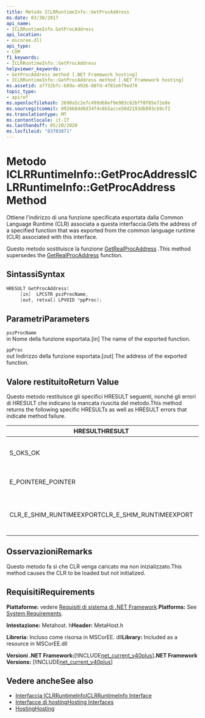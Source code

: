 ```yaml
---
title: Metodo ICLRRuntimeInfo::GetProcAddress
ms.date: 03/30/2017
api_name:
- ICLRRuntimeInfo.GetProcAddress
api_location:
- mscoree.dll
api_type:
- COM
f1_keywords:
- ICLRRuntimeInfo::GetProcAddress
helpviewer_keywords:
- GetProcAddress method [.NET Framework hosting]
- ICLRRuntimeInfo::GetProcAddress method [.NET Framework hosting]
ms.assetid: a7732bfc-689a-4926-88fd-4f81e6f9ed78
topic_type:
- apiref
ms.openlocfilehash: 2690a5c2e7c499d68ef9e903c62bff8f85e72e8e
ms.sourcegitcommit: 0926684d8d34f4c6b5acce58d2193db093cb9cf2
ms.translationtype: MT
ms.contentlocale: it-IT
ms.lasthandoff: 05/20/2020
ms.locfileid: "83703871"
---
```

# <a name="iclrruntimeinfogetprocaddress-method"></a><span data-ttu-id="e00b3-102">Metodo ICLRRuntimeInfo::GetProcAddress</span><span class="sxs-lookup"><span data-stu-id="e00b3-102">ICLRRuntimeInfo::GetProcAddress Method</span></span>
<span data-ttu-id="e00b3-103">Ottiene l'indirizzo di una funzione specificata esportata dalla Common Language Runtime (CLR) associata a questa interfaccia.</span><span class="sxs-lookup"><span data-stu-id="e00b3-103">Gets the address of a specified function that was exported from the common language runtime (CLR) associated with this interface.</span></span>  
  
 <span data-ttu-id="e00b3-104">Questo metodo sostituisce la funzione [GetRealProcAddress](getrealprocaddress-function.md) .</span><span class="sxs-lookup"><span data-stu-id="e00b3-104">This method supersedes the [GetRealProcAddress](getrealprocaddress-function.md) function.</span></span>  
  
## <a name="syntax"></a><span data-ttu-id="e00b3-105">Sintassi</span><span class="sxs-lookup"><span data-stu-id="e00b3-105">Syntax</span></span>  
  
```cpp  
HRESULT GetProcAddress(  
     [in]  LPCSTR pszProcName,  
     [out, retval] LPVOID *ppProc);  
```  
  
## <a name="parameters"></a><span data-ttu-id="e00b3-106">Parametri</span><span class="sxs-lookup"><span data-stu-id="e00b3-106">Parameters</span></span>  
 `pszProcName`  
 <span data-ttu-id="e00b3-107">in Nome della funzione esportata.</span><span class="sxs-lookup"><span data-stu-id="e00b3-107">[in] The name of the exported function.</span></span>  
  
 `ppProc`  
 <span data-ttu-id="e00b3-108">out Indirizzo della funzione esportata.</span><span class="sxs-lookup"><span data-stu-id="e00b3-108">[out] The address of the exported function.</span></span>  
  
## <a name="return-value"></a><span data-ttu-id="e00b3-109">Valore restituito</span><span class="sxs-lookup"><span data-stu-id="e00b3-109">Return Value</span></span>  
 <span data-ttu-id="e00b3-110">Questo metodo restituisce gli specifici HRESULT seguenti, nonché gli errori di HRESULT che indicano la mancata riuscita del metodo.</span><span class="sxs-lookup"><span data-stu-id="e00b3-110">This method returns the following specific HRESULTs as well as HRESULT errors that indicate method failure.</span></span>  
  
|<span data-ttu-id="e00b3-111">HRESULT</span><span class="sxs-lookup"><span data-stu-id="e00b3-111">HRESULT</span></span>|<span data-ttu-id="e00b3-112">Description</span><span class="sxs-lookup"><span data-stu-id="e00b3-112">Description</span></span>|  
|-------------|-----------------|  
|<span data-ttu-id="e00b3-113">S_OK</span><span class="sxs-lookup"><span data-stu-id="e00b3-113">S_OK</span></span>|<span data-ttu-id="e00b3-114">Metodo completato correttamente.</span><span class="sxs-lookup"><span data-stu-id="e00b3-114">The method completed successfully.</span></span>|  
|<span data-ttu-id="e00b3-115">E_POINTER</span><span class="sxs-lookup"><span data-stu-id="e00b3-115">E_POINTER</span></span>|<span data-ttu-id="e00b3-116">`pszProcName` o `ppProc` è null.</span><span class="sxs-lookup"><span data-stu-id="e00b3-116">`pszProcName` or `ppProc` is null.</span></span>|  
|<span data-ttu-id="e00b3-117">CLR_E_SHIM_RUNTIMEEXPORT</span><span class="sxs-lookup"><span data-stu-id="e00b3-117">CLR_E_SHIM_RUNTIMEEXPORT</span></span>|<span data-ttu-id="e00b3-118">La funzione specificata non è una funzione esportata.</span><span class="sxs-lookup"><span data-stu-id="e00b3-118">The specified function is not an exported function.</span></span>|  
  
## <a name="remarks"></a><span data-ttu-id="e00b3-119">Osservazioni</span><span class="sxs-lookup"><span data-stu-id="e00b3-119">Remarks</span></span>  
 <span data-ttu-id="e00b3-120">Questo metodo fa sì che CLR venga caricato ma non inizializzato.</span><span class="sxs-lookup"><span data-stu-id="e00b3-120">This method causes the CLR to be loaded but not initialized.</span></span>  
  
## <a name="requirements"></a><span data-ttu-id="e00b3-121">Requisiti</span><span class="sxs-lookup"><span data-stu-id="e00b3-121">Requirements</span></span>  
 <span data-ttu-id="e00b3-122">**Piattaforme:** vedere [Requisiti di sistema di .NET Framework](../../get-started/system-requirements.md).</span><span class="sxs-lookup"><span data-stu-id="e00b3-122">**Platforms:** See [System Requirements](../../get-started/system-requirements.md).</span></span>  
  
 <span data-ttu-id="e00b3-123">**Intestazione:** Metahost. h</span><span class="sxs-lookup"><span data-stu-id="e00b3-123">**Header:** MetaHost.h</span></span>  
  
 <span data-ttu-id="e00b3-124">**Libreria:** Incluso come risorsa in MSCorEE. dll</span><span class="sxs-lookup"><span data-stu-id="e00b3-124">**Library:** Included as a resource in MSCorEE.dll</span></span>  
  
 <span data-ttu-id="e00b3-125">**Versioni .NET Framework:**[!INCLUDE[net_current_v40plus](../../../../includes/net-current-v40plus-md.md)]</span><span class="sxs-lookup"><span data-stu-id="e00b3-125">**.NET Framework Versions:** [!INCLUDE[net_current_v40plus](../../../../includes/net-current-v40plus-md.md)]</span></span>  
  
## <a name="see-also"></a><span data-ttu-id="e00b3-126">Vedere anche</span><span class="sxs-lookup"><span data-stu-id="e00b3-126">See also</span></span>

- [<span data-ttu-id="e00b3-127">Interfaccia ICLRRuntimeInfo</span><span class="sxs-lookup"><span data-stu-id="e00b3-127">ICLRRuntimeInfo Interface</span></span>](iclrruntimeinfo-interface.md)
- [<span data-ttu-id="e00b3-128">Interfacce di hosting</span><span class="sxs-lookup"><span data-stu-id="e00b3-128">Hosting Interfaces</span></span>](hosting-interfaces.md)
- [<span data-ttu-id="e00b3-129">Hosting</span><span class="sxs-lookup"><span data-stu-id="e00b3-129">Hosting</span></span>](index.md)
